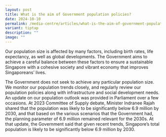 ```yaml
---
layout: post
title: What is the aim of Government population policies?
date: 2024-10-10
permalink: /media-centre/articles/what-is-the-aim-of-government-population-policies/
variant: tiptap
description: ""
image: ""
---
```

<p>Our population size is affected by many factors, including birth rates,
life expectancy, as well as global developments. The Government aims to
achieve a careful balance between these factors to ensure a sustainable
Singapore with a cohesive society and vibrant economy that improves Singaporeans’
lives.</p>
<p>The Government does not seek to achieve any particular population size.
We monitor our population trends closely, and regularly review our population
policies along with infrastructure and social development needs. An update
on our population outlook was provided in Parliament over a few occasions.
At 2023 Committee of Supply debate, Minister Indranee Rajah shared that
the population was likely to be significantly below 6.9 million by 2030,
and that based on the various scenarios that the Government had, the planning
parameter of 6.9 million remained relevant for the 2030s. At that update,
the Government said that given recent trends, Singapore’s total population
is likely to be significantly below 6.9 million by 2030.</p>